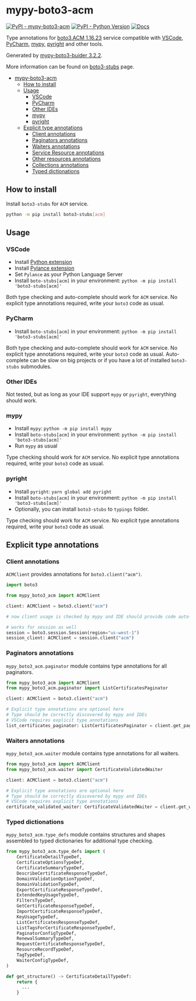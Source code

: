 # mypy-boto3-acm

[![PyPI - mypy-boto3-acm](https://img.shields.io/pypi/v/mypy-boto3-acm.svg?color=blue)](https://pypi.org/project/mypy-boto3-acm)
[![PyPI - Python Version](https://img.shields.io/pypi/pyversions/mypy-boto3-acm.svg?color=blue)](https://pypi.org/project/mypy-boto3-acm)
[![Docs](https://img.shields.io/readthedocs/mypy-boto3-builder.svg?color=blue)](https://mypy-boto3-builder.readthedocs.io/)

Type annotations for
[boto3.ACM 1.16.23](https://boto3.amazonaws.com/v1/documentation/api/1.16.23/reference/services/acm.html#ACM) service
compatible with
[VSCode](https://code.visualstudio.com/),
[PyCharm](https://www.jetbrains.com/pycharm/),
[mypy](https://github.com/python/mypy),
[pyright](https://github.com/microsoft/pyright)
and other tools.

Generated by [mypy-boto3-buider 3.2.2](https://github.com/vemel/mypy_boto3_builder).

More information can be found on [boto3-stubs](https://pypi.org/project/boto3-stubs/) page.

- [mypy-boto3-acm](#mypy-boto3-acm)
  - [How to install](#how-to-install)
  - [Usage](#usage)
    - [VSCode](#vscode)
    - [PyCharm](#pycharm)
    - [Other IDEs](#other-ides)
    - [mypy](#mypy)
    - [pyright](#pyright)
  - [Explicit type annotations](#explicit-type-annotations)
    - [Client annotations](#client-annotations)
    - [Paginators annotations](#paginators-annotations)
    - [Waiters annotations](#waiters-annotations)
    - [Service Resource annotations](#service-resource-annotations)
    - [Other resources annotations](#other-resources-annotations)
    - [Collections annotations](#collections-annotations)
    - [Typed dictionations](#typed-dictionations)

## How to install

Install `boto3-stubs` for `ACM` service.

```bash
python -m pip install boto3-stubs[acm]
```

## Usage

### VSCode

- Install [Python extension](https://marketplace.visualstudio.com/items?itemName=ms-python.python)
- Install [Pylance extension](https://marketplace.visualstudio.com/items?itemName=ms-python.vscode-pylance)
- Set `Pylance` as your Python Language Server
- Install `boto-stubs[acm]` in your environment: `python -m pip install 'boto3-stubs[acm]'`

Both type checking and auto-complete should work for `ACM` service.
No explicit type annotations required, write your `boto3` code as usual.

### PyCharm

- Install `boto-stubs[acm]` in your environment: `python -m pip install 'boto3-stubs[acm]'`

Both type checking and auto-complete should work for `ACM` service.
No explicit type annotations required, write your `boto3` code as usual.
Auto-complete can be slow on big projects or if you have a lot of installed `boto3-stubs` submodules.

### Other IDEs

Not tested, but as long as your IDE support `mypy` or `pyright`, everything should work.

### mypy

- Install `mypy`: `python -m pip install mypy`
- Install `boto-stubs[acm]` in your environment: `python -m pip install 'boto3-stubs[acm]'`
- Run `mypy` as usual

Type checking should work for `ACM` service.
No explicit type annotations required, write your `boto3` code as usual.

### pyright

- Install `pyright`: `yarn global add pyright`
- Install `boto-stubs[acm]` in your environment: `python -m pip install 'boto3-stubs[acm]'`
- Optionally, you can install `boto3-stubs` to `typings` folder.

Type checking should work for `ACM` service.
No explicit type annotations required, write your `boto3` code as usual.

## Explicit type annotations

### Client annotations

`ACMClient` provides annotations for `boto3.client("acm")`.

```python
import boto3

from mypy_boto3_acm import ACMClient

client: ACMClient = boto3.client("acm")

# now client usage is checked by mypy and IDE should provide code auto-complete

# works for session as well
session = boto3.session.Session(region="us-west-1")
session_client: ACMClient = session.client("acm")
```

### Paginators annotations

`mypy_boto3_acm.paginator` module contains type annotations for all paginators.

```python
from mypy_boto3_acm import ACMClient
from mypy_boto3_acm.paginator import ListCertificatesPaginator

client: ACMClient = boto3.client("acm")

# Explicit type annotations are optional here
# Type should be correctly discovered by mypy and IDEs
# VSCode requires explicit type annotations
list_certificates_paginator: ListCertificatesPaginator = client.get_paginator("list_certificates")
```


### Waiters annotations

`mypy_boto3_acm.waiter` module contains type annotations for all waiters.

```python
from mypy_boto3_acm import ACMClient
from mypy_boto3_acm.waiter import CertificateValidatedWaiter

client: ACMClient = boto3.client("acm")

# Explicit type annotations are optional here
# Type should be correctly discovered by mypy and IDEs
# VSCode requires explicit type annotations
certificate_validated_waiter: CertificateValidatedWaiter = client.get_waiter("certificate_validated")
```





### Typed dictionations

`mypy_boto3_acm.type_defs` module contains structures and shapes assembled
to typed dictionaries for additional type checking.

```python
from mypy_boto3_acm.type_defs import (
    CertificateDetailTypeDef,
    CertificateOptionsTypeDef,
    CertificateSummaryTypeDef,
    DescribeCertificateResponseTypeDef,
    DomainValidationOptionTypeDef,
    DomainValidationTypeDef,
    ExportCertificateResponseTypeDef,
    ExtendedKeyUsageTypeDef,
    FiltersTypeDef,
    GetCertificateResponseTypeDef,
    ImportCertificateResponseTypeDef,
    KeyUsageTypeDef,
    ListCertificatesResponseTypeDef,
    ListTagsForCertificateResponseTypeDef,
    PaginatorConfigTypeDef,
    RenewalSummaryTypeDef,
    RequestCertificateResponseTypeDef,
    ResourceRecordTypeDef,
    TagTypeDef,
    WaiterConfigTypeDef,
)

def get_structure() -> CertificateDetailTypeDef:
    return {
      ...
    }
```
